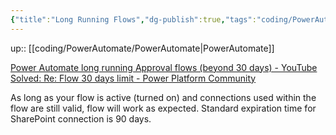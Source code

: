 ```yaml
---
{"title":"Long Running Flows","dg-publish":true,"tags":"coding/PowerAutomate","language":"en","permalink":"/coding/power-automate/long-running-flows/","dgPassFrontmatter":true}
---
```


up:: [[coding/PowerAutomate/PowerAutomate\|PowerAutomate]]

[Power Automate long running Approval flows (beyond 30 days) - YouTube](https://www.youtube.com/watch?v=h6Eb-F0P6Hs)
[Solved: Re: Flow 30 days limit - Power Platform Community](https://powerusers.microsoft.com/t5/Building-Flows/Flow-30-days-limit/m-p/451453/highlight/true#M53749)

As long as your flow is active (turned on) and connections used within the flow are still valid, flow will work as expected. Standard expiration time for SharePoint connection is 90 days.

